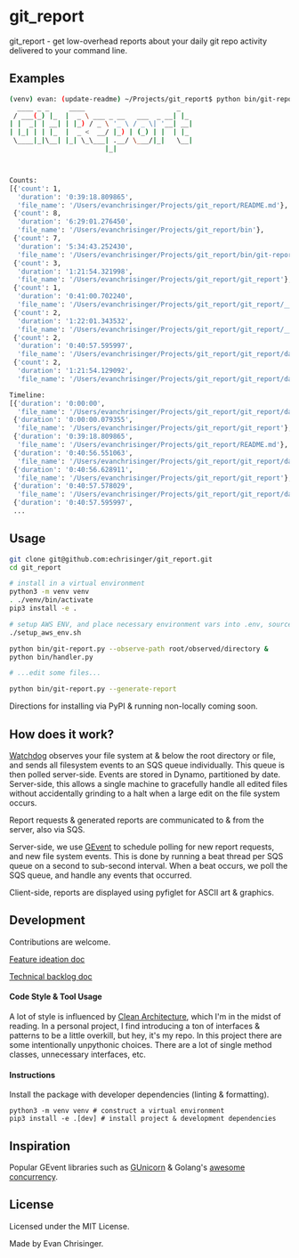 # git_report

git_report - get low-overhead reports about your daily git repo activity delivered to your command line.

## Examples

```bash
(venv) evan: (update-readme) ~/Projects/git_report$ python bin/git-report.py --request-report
  ____ _ _     ____                       _
 / ___(_) |_  |  _ \ ___ _ __   ___  _ __| |_
| |  _| | __| | |_) / _ \ '_ \ / _ \| '__| __|
| |_| | | |_  |  _ <  __/ |_) | (_) | |  | |_
 \____|_|\__| |_| \_\___| .__/ \___/|_|   \__|
                        |_|



Counts:
[{'count': 1,
  'duration': '0:39:18.809865',
  'file_name': '/Users/evanchrisinger/Projects/git_report/README.md'},
 {'count': 8,
  'duration': '6:29:01.276450',
  'file_name': '/Users/evanchrisinger/Projects/git_report/bin'},
 {'count': 7,
  'duration': '5:34:43.252430',
  'file_name': '/Users/evanchrisinger/Projects/git_report/bin/git-report.py'},
 {'count': 3,
  'duration': '1:21:54.321998',
  'file_name': '/Users/evanchrisinger/Projects/git_report/git_report'},
 {'count': 1,
  'duration': '0:41:00.702240',
  'file_name': '/Users/evanchrisinger/Projects/git_report/git_report/__pycache__'},
 {'count': 2,
  'duration': '1:22:01.343532',
  'file_name': '/Users/evanchrisinger/Projects/git_report/git_report/__pycache__/data_access.cpython-37.pyc'},
 {'count': 2,
  'duration': '0:40:57.595997',
  'file_name': '/Users/evanchrisinger/Projects/git_report/git_report/data_access.py'},
 {'count': 2,
  'duration': '1:21:54.129092',
  'file_name': '/Users/evanchrisinger/Projects/git_report/git_report/data_access.py.6adde4e63aab4ab04ae819b9e1d7f664.py'}]

Timeline:
[{'duration': '0:00:00',
  'file_name': '/Users/evanchrisinger/Projects/git_report/git_report/data_access.py'},
 {'duration': '0:00:00.079355',
  'file_name': '/Users/evanchrisinger/Projects/git_report/git_report'},
 {'duration': '0:39:18.809865',
  'file_name': '/Users/evanchrisinger/Projects/git_report/README.md'},
 {'duration': '0:40:56.551063',
  'file_name': '/Users/evanchrisinger/Projects/git_report/git_report/data_access.py.6adde4e63aab4ab04ae819b9e1d7f664.py'},
 {'duration': '0:40:56.628911',
  'file_name': '/Users/evanchrisinger/Projects/git_report/git_report'},
 {'duration': '0:40:57.578029',
  'file_name': '/Users/evanchrisinger/Projects/git_report/git_report/data_access.py.6adde4e63aab4ab04ae819b9e1d7f664.py'},
 {'duration': '0:40:57.595997',
 ...
```

## Usage

```bash
git clone git@github.com:echrisinger/git_report.git
cd git_report

# install in a virtual environment
python3 -m venv venv
. ./venv/bin/activate
pip3 install -e .

# setup AWS ENV, and place necessary environment vars into .env, source file
./setup_aws_env.sh

python bin/git-report.py --observe-path root/observed/directory &
python bin/handler.py

# ...edit some files...

python bin/git-report.py --generate-report
```

Directions for installing via PyPI & running non-locally coming soon.

## How does it work?

[Watchdog](https://github.com/gorakhargosh/watchdog) observes your file system at & below the root directory or file, and sends all filesystem events to an SQS queue individually. This queue is then polled server-side. Events are stored in Dynamo, partitioned by date. Server-side, this allows a single machine to gracefully handle all edited files without accidentally grinding to a halt when a large edit on the file system occurs.

Report requests & generated reports are communicated to & from the server, also via SQS.

Server-side, we use [GEvent](https://github.com/gevent/gevent) to schedule polling for new report requests, and new file system events. This is done by running a beat thread per SQS queue on a second to sub-second interval. When a beat occurs, we poll the SQS queue, and handle any events that occurred.

Client-side, reports are displayed using pyfiglet for ASCII art & graphics.

## Development

Contributions are welcome.

[Feature ideation doc](https://docs.google.com/document/d/1MgF9ue0OLyWcX8eFxcVfgZqpj2vQ8yj2gHU4CI-rPjc/edit?usp=sharing)

[Technical backlog doc](https://docs.google.com/document/d/1bQMwvc8blh39XJ30Up_9MDYFCPIzCJtQgj1QB06cCxE/edit?usp=sharing)

#### Code Style & Tool Usage


A lot of style is influenced by [Clean Architecture](https://www.amazon.com/gp/your-account/order-history/ref=ppx_yo_dt_b_search?opt=ab&search=architecture), which I'm in the midst of reading. In a personal project, I find introducing a ton of interfaces & patterns to be a little overkill, but hey, it's my repo. In this project there are some intentionally unpythonic choices. There are a lot of single method classes, unnecessary interfaces, etc.



#### Instructions

Install the package with developer dependencies (linting & formatting).
```
python3 -m venv venv # construct a virtual environment
pip3 install -e .[dev] # install project & development dependencies
```

## Inspiration

Popular GEvent libraries such as [GUnicorn](https://gunicorn.org/) & Golang's [awesome concurrency](https://tour.golang.org/concurrency/5).


## License

Licensed under the MIT License.

Made by Evan Chrisinger.
